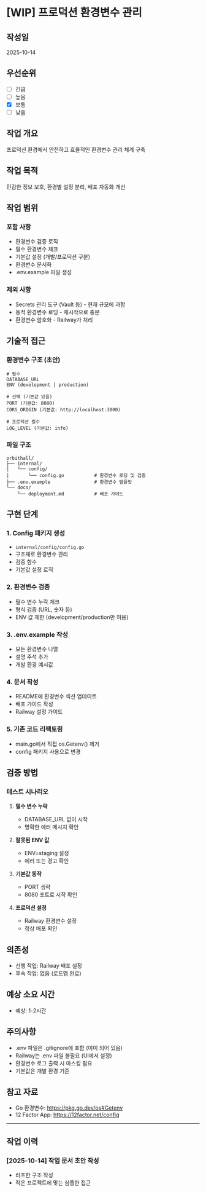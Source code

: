 # [WIP] 프로덕션 환경변수 관리

## 작성일
2025-10-14

## 우선순위
- [ ] 긴급
- [ ] 높음
- [x] 보통
- [ ] 낮음

## 작업 개요
프로덕션 환경에서 안전하고 효율적인 환경변수 관리 체계 구축

## 작업 목적
민감한 정보 보호, 환경별 설정 분리, 배포 자동화 개선

## 작업 범위

### 포함 사항
- 환경변수 검증 로직
- 필수 환경변수 체크
- 기본값 설정 (개발/프로덕션 구분)
- 환경변수 문서화
- .env.example 파일 생성

### 제외 사항
- Secrets 관리 도구 (Vault 등) - 현재 규모에 과함
- 동적 환경변수 로딩 - 재시작으로 충분
- 환경변수 암호화 - Railway가 처리

## 기술적 접근

### 환경변수 구조 (초안)
```
# 필수
DATABASE_URL
ENV (development | production)

# 선택 (기본값 있음)
PORT (기본값: 8080)
CORS_ORIGIN (기본값: http://localhost:3000)

# 프로덕션 필수
LOG_LEVEL (기본값: info)
```

### 파일 구조
```
orbithall/
├── internal/
│   └── config/
│       └── config.go           # 환경변수 로딩 및 검증
├── .env.example                # 환경변수 템플릿
└── docs/
    └── deployment.md           # 배포 가이드
```

## 구현 단계

### 1. Config 패키지 생성
- `internal/config/config.go`
- 구조체로 환경변수 관리
- 검증 함수
- 기본값 설정 로직

### 2. 환경변수 검증
- 필수 변수 누락 체크
- 형식 검증 (URL, 숫자 등)
- ENV 값 제한 (development/production만 허용)

### 3. .env.example 작성
- 모든 환경변수 나열
- 설명 주석 추가
- 개발 환경 예시값

### 4. 문서 작성
- README에 환경변수 섹션 업데이트
- 배포 가이드 작성
- Railway 설정 가이드

### 5. 기존 코드 리팩토링
- main.go에서 직접 os.Getenv() 제거
- config 패키지 사용으로 변경

## 검증 방법

### 테스트 시나리오
1. **필수 변수 누락**
   - DATABASE_URL 없이 시작
   - 명확한 에러 메시지 확인

2. **잘못된 ENV 값**
   - ENV=staging 설정
   - 에러 또는 경고 확인

3. **기본값 동작**
   - PORT 생략
   - 8080 포트로 시작 확인

4. **프로덕션 설정**
   - Railway 환경변수 설정
   - 정상 배포 확인

## 의존성
- 선행 작업: Railway 배포 설정
- 후속 작업: 없음 (로드맵 완료)

## 예상 소요 시간
- 예상: 1-2시간

## 주의사항
- .env 파일은 .gitignore에 포함 (이미 되어 있음)
- Railway는 .env 파일 불필요 (UI에서 설정)
- 환경변수 로그 출력 시 마스킹 필요
- 기본값은 개발 환경 기준

## 참고 자료
- Go 환경변수: https://pkg.go.dev/os#Getenv
- 12 Factor App: https://12factor.net/config

---

## 작업 이력

### [2025-10-14] 작업 문서 초안 작성
- 러프한 구조 작성
- 작은 프로젝트에 맞는 심플한 접근
